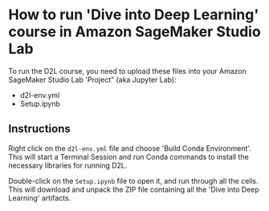 # How to run 'Dive into Deep Learning' course in Amazon SageMaker Studio Lab

To run the D2L course, you need to upload these files into your Amazon SageMaker Studio Lab 'Project" (aka Jupyter Lab):

- d2l-env.yml
- Setup.ipynb

## Instructions 

Right click on the `d2l-env.yml` file and choose 'Build Conda Environment'. This will start a Terminal Session and run Conda commands to install the necessary libraries for running D2L.

Double-click on the `Setup.ipynb` file to open it, and run through all the cells. This will download and unpack the ZIP file containing all the 'Dive into Deep Learning' artifacts.

